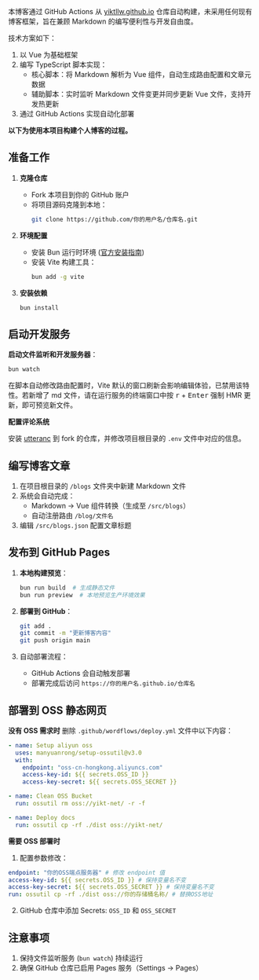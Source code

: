 本博客通过 GitHub Actions 从 [yiktllw.github.io](https://github.com/yiktllw/yiktllw.github.io) 仓库自动构建，未采用任何现有博客框架，旨在兼顾 Markdown 的编写便利性与开发自由度。

技术方案如下：

1. 以 Vue 为基础框架
2. 编写 TypeScript 脚本实现：
   - 核心脚本：将 Markdown 解析为 Vue 组件，自动生成路由配置和文章元数据
   - 辅助脚本：实时监听 Markdown 文件变更并同步更新 Vue 文件，支持开发热更新
3. 通过 GitHub Actions 实现自动化部署

**以下为使用本项目构建个人博客的过程。**

## 准备工作

1. **克隆仓库**

   - Fork 本项目到你的 GitHub 账户
   - 将项目源码克隆到本地：
     ```bash
     git clone https://github.com/你的用户名/仓库名.git
     ```

2. **环境配置**

   - 安装 Bun 运行时环境 ([官方安装指南](https://bun.sh/docs/installation))
   - 安装 Vite 构建工具：
     ```bash
     bun add -g vite
     ```

3. **安装依赖**
   ```bash
   bun install
   ```

## 启动开发服务

**启动文件监听和开发服务器**：

```bash
bun watch
```

在脚本自动修改路由配置时，Vite 默认的窗口刷新会影响编辑体验，已禁用该特性。若新增了 md 文件，请在运行服务的终端窗口中按 <kbd>r</kbd> + <kbd>Enter</kbd> 强制 HMR 更新，即可预览新文件。

**配置评论系统**

安装 [utteranc](https://github.com/apps/utterances) 到 fork 的仓库，并修改项目根目录的 `.env` 文件中对应的信息。

## 编写博客文章

1. 在项目根目录的 `/blogs` 文件夹中新建 Markdown 文件
2. 系统会自动完成：
   - Markdown → Vue 组件转换（生成至 `/src/blogs`）
   - 自动注册路由 `/blog/文件名`
3. 编辑 `/src/blogs.json` 配置文章标题

## 发布到 GitHub Pages

1. **本地构建预览**：

   ```bash
   bun run build  # 生成静态文件
   bun run preview  # 本地预览生产环境效果
   ```

2. **部署到 GitHub**：

   ```bash
   git add .
   git commit -m "更新博客内容"
   git push origin main
   ```

3. 自动部署流程：
   - GitHub Actions 会自动触发部署
   - 部署完成后访问 `https://你的用户名.github.io/仓库名`

## 部署到 OSS 静态网页

**没有 OSS 需求时**
删除 `.github/wordflows/deploy.yml` 文件中以下内容：

```yaml
- name: Setup aliyun oss
  uses: manyuanrong/setup-ossutil@v3.0
  with:
    endpoint: "oss-cn-hongkong.aliyuncs.com"
    access-key-id: ${{ secrets.OSS_ID }}
    access-key-secret: ${{ secrets.OSS_SECRET }}

- name: Clean OSS Bucket
  run: ossutil rm oss://yikt-net/ -r -f

- name: Deploy docs
  run: ossutil cp -rf ./dist oss://yikt-net/
```

**需要 OSS 部署时**

1. 配置参数修改：

```yaml
endpoint: "你的OSS端点服务器" # 修改 endpoint 值
access-key-id: ${{ secrets.OSS_ID }} # 保持变量名不变
access-key-secret: ${{ secrets.OSS_SECRET }} # 保持变量名不变
run: ossutil cp -rf ./dist oss://你的存储桶名称/ # 替换OSS地址
```

2. GitHub 仓库中添加 Secrets: `OSS_ID` 和 `OSS_SECRET`

## 注意事项

1. 保持文件监听服务 (`bun watch`) 持续运行
2. 确保 GitHub 仓库已启用 Pages 服务（Settings → Pages）

